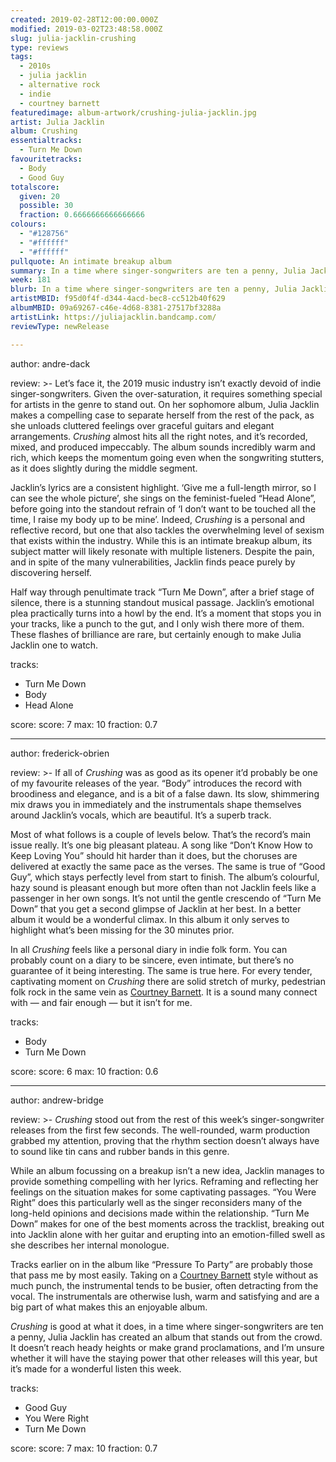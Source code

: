 ```yaml
---
created: 2019-02-28T12:00:00.000Z
modified: 2019-03-02T23:48:58.000Z
slug: julia-jacklin-crushing
type: reviews
tags:
  - 2010s
  - julia jacklin
  - alternative rock
  - indie
  - courtney barnett
featuredimage: album-artwork/crushing-julia-jacklin.jpg
artist: Julia Jacklin
album: Crushing
essentialtracks:
  - Turn Me Down
favouritetracks:
  - Body
  - Good Guy
totalscore:
  given: 20
  possible: 30
  fraction: 0.6666666666666666
colours:
  - "#128756"
  - "#ffffff"
  - "#ffffff"
pullquote: An intimate breakup album
summary: In a time where singer-songwriters are ten a penny, Julia Jacklin has created an album that stands out from the crowd. It doesn't reach heady heights or make grand proclamations, but it's made for a wonderful listen.
week: 181
blurb: In a time where singer-songwriters are ten a penny, Julia Jacklin has created an album that stands out from the crowd. She's one to watch.
artistMBID: f95d0f4f-d344-4acd-bec8-cc512b40f629
albumMBID: 09a69267-c46e-4d68-8381-27517bf3288a
artistLink: https://juliajacklin.bandcamp.com/
reviewType: newRelease

---
```

author: andre-dack

review: >-
  Let’s face it, the 2019 music industry isn’t exactly devoid of indie singer-songwriters. Given the over-saturation, it requires something special for artists in the genre to stand out. On her sophomore album, Julia Jacklin makes a compelling case to separate herself from the rest of the pack, as she unloads cluttered feelings over graceful guitars and elegant arrangements. *Crushing* almost hits all the right notes, and it’s recorded, mixed, and produced impeccably. The album sounds incredibly warm and rich, which keeps the momentum going even when the songwriting stutters, as it does slightly during the middle segment.

  Jacklin’s lyrics are a consistent highlight. ‘Give me a full-length mirror, so I can see the whole picture’, she sings on the feminist-fueled “Head Alone”, before going into the standout refrain of ‘I don’t want to be touched all the time, I raise my body up to be mine’. Indeed, *Crushing* is a personal and reflective record, but one that also tackles the overwhelming level of sexism that exists within the industry. While this is an intimate breakup album, its subject matter will likely resonate with multiple listeners. Despite the pain, and in spite of the many vulnerabilities, Jacklin finds peace purely by discovering herself.

  Half way through penultimate track “Turn Me Down”, after a brief stage of silence, there is a stunning standout musical passage. Jacklin’s emotional plea practically turns into a howl by the end. It’s a moment that stops you in your tracks, like a punch to the gut, and I only wish there more of them. These flashes of brilliance are rare, but certainly enough to make Julia Jacklin one to watch.

tracks:
  - Turn Me Down
  - ­­Body
  - ­­Head Alone

score:
  score: 7
  max: 10
  fraction: 0.7

---
author: frederick-obrien

review: >-
  If all of *Crushing* was as good as its opener it’d probably be one of my favourite releases of the year. “Body” introduces the record with broodiness and elegance, and is a bit of a false dawn. Its slow, shimmering mix draws you in immediately and the instrumentals shape themselves around Jacklin’s vocals, which are beautiful. It’s a superb track.

  Most of what follows is a couple of levels below. That’s the record’s main issue really. It’s one big pleasant plateau. A song like “Don’t Know How to Keep Loving You” should hit harder than it does, but the choruses are delivered at exactly the same pace as the verses. The same is true of “Good Guy”, which stays perfectly level from start to finish. The album’s colourful, hazy sound is pleasant enough but more often than not Jacklin feels like a passenger in her own songs. It’s not until the gentle crescendo of “Turn Me Down” that you get a second glimpse of Jacklin at her best. In a better album it would be a wonderful climax. In this album it only serves to highlight what’s been missing for the 30 minutes prior.

  In all *Crushing* feels like a personal diary in indie folk form. You can probably count on a diary to be sincere, even intimate, but there’s no guarantee of it being interesting. The same is true here. For every tender, captivating moment on *Crushing* there are solid stretch of murky, pedestrian folk rock in the same vein as [Courtney Barnett](/reviews/courtney-barnett-tell-me-how-you-really-feel/). It is a sound many connect with — and fair enough — but it isn’t for me.

tracks:
  - Body
  - ­­Turn Me Down

score:
  score: 6
  max: 10
  fraction: 0.6

---
author: andrew-bridge

review: >-
  *Crushing* stood out from the rest of this week’s singer-songwriter releases from the first few seconds. The well-rounded, warm production grabbed my attention, proving that the rhythm section doesn’t always have to sound like tin cans and rubber bands in this genre.

  While an album focussing on a breakup isn’t a new idea, Jacklin manages to provide something compelling with her lyrics. Reframing and reflecting her feelings on the situation makes for some captivating passages. “You Were Right” does this particularly well as the singer reconsiders many of the long-held opinions and decisions made within the relationship. “Turn Me Down” makes for one of the best moments across the tracklist, breaking out into Jacklin alone with her guitar and erupting into an emotion-filled swell as she describes her internal monologue.

  Tracks earlier on in the album like “Pressure To Party” are probably those that pass me by most easily. Taking on a [Courtney Barnett](/reviews/courtney-barnett-tell-me-how-you-really-feel/) style without as much punch, the instrumental tends to be busier, often detracting from the vocal. The instrumentals are otherwise lush, warm and satisfying and are a big part of what makes this an enjoyable album.

  *Crushing* is good at what it does, in a time where singer-songwriters are ten a penny, Julia Jacklin has created an album that stands out from the crowd. It doesn’t reach heady heights or make grand proclamations, and I’m unsure whether it will have the staying power that other releases will this year, but it’s made for a wonderful listen this week.

tracks:
  - Good Guy
  - ­­You Were Right
  - ­­Turn Me Down
  
score:
  score: 7
  max: 10
  fraction: 0.7
